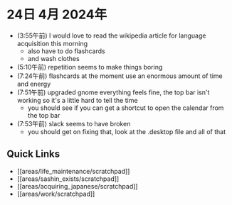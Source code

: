 # 24日 4月 2024年
- (3:55午前) I would love to read the wikipedia article for language acquisition this morning
  - also have to do flashcards
  - and wash clothes 
- (5:10午前) repetition seems to make things boring
- (7:24午前) flashcards at the moment use an enormous amount of time and energy
- (7:51午前) upgraded gnome everything feels fine, the top bar isn't working so it's a little hard to tell the time
  - you should see if you can get a shortcut to open the calendar from the top bar
- (7:53午前) slack seems to have broken
  - you should get on fixing that, look at the .desktop file and all of that







## Quick Links
- [[areas/life_maintenance/scratchpad]]
- [[areas/sashin_exists/scratchpad]]
- [[areas/acquiring_japanese/scratchpad]]
- [[areas/work/scratchpad]]
